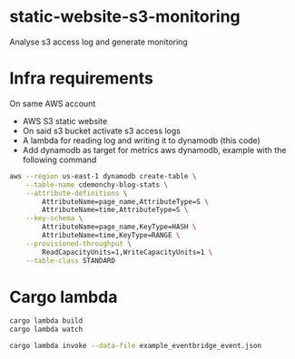 # static-website-s3-monitoring
Analyse s3 access log and generate monitoring

# Infra requirements

On same AWS account
* AWS S3 static website
* On said s3 bucket activate s3 access logs
* A lambda for reading log and writing it to dynamodb (this code)
* Add dynamodb as target for metrics aws dynamodb, example with the following command 
```bash
aws --region us-east-1 dynamodb create-table \
    --table-name cdemonchy-blog-stats \
    --attribute-definitions \
        AttributeName=page_name,AttributeType=S \
        AttributeName=time,AttributeType=S \
    --key-schema \
        AttributeName=page_name,KeyType=HASH \
        AttributeName=time,KeyType=RANGE \
    --provisioned-throughput \
        ReadCapacityUnits=1,WriteCapacityUnits=1 \
    --table-class STANDARD
```
# Cargo lambda

```bash
cargo lambda build
cargo lambda watch
```

```bash
cargo lambda invoke --data-file example_eventbridge_event.json 
```